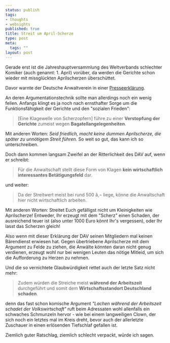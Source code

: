 ```yaml
--- 
status: publish
tags: 
- thoughts
- websights
published: true
title: Streit um April-Scherze
type: post
meta: 
  tags: ""
layout: post
---
```

Gerade erst ist die Jahreshauptversammlung des Weltverbands schlechter Komiker (auch genannt: 1. April) vorüber, da werden die Gerichte schon wieder mit missglückten Aprilscherzen überschüttet.

Davor warnte der Deutsche Anwaltverein in einer <a href="http://www.anwaltverein.de/03/02/2005/16-05.html">Presseerklärung</a>.

An deren Argumentationstechnik sollte man allerdings noch ein wenig feilen. Anfangs klingt es ja noch nach ernsthafter Sorge um die Funktionsfähigkeit der Gerichte und den "sozialen Frieden":

<blockquote>[Eine Klagewelle von Scherzopfern] führe zu einer <strong>Verstopfung der Gerichte</strong> zumeist wegen <strong>Bagatellangelegenheiten</strong>.</blockquote>

Mit anderen Worten: <em>Seid friedlich, macht keine dummen Aprilscherze, die später zu unnötigem Streit führen.</em> So weit so gut, das kann ich so unterschreiben.

Doch dann kommen langsam Zweifel an der Ritterlichkeit des DAV auf, wenn er schreibt:<!--more-->
<blockquote>Für die Anwaltschaft stellt diese Form von Klagen <strong>kein wirtschaftlich interessantes Betätigungsfeld</strong> dar.</blockquote>
und weiter:
<blockquote>Da der Streitwert meist bei rund 500 â‚¬ liege, könne die Anwaltschaft hier nicht wirtschaftlich arbeiten.</blockquote>

Mit anderen Worten: Streitet Euch gefälligst nicht um Kleinigkeiten wie Aprilscherze! Entweder, Ihr erzeugt mit dem "Scherz" einen Schaden, der ausreichend teuer ist (also unter 1000 Euro könnt Ihr's vergessen), oder Ihr lasst das Scherzen gleich!

Also wenn mit dieser Erklärung der DAV seinen Mitgliedern mal keinen Bärendienst erwiesen hat. Gegen übertriebene Aprilscherze mit dem Argument zu Felde zu ziehen, die Anwälte könnten daran nicht genug verdienen, erzeugt wohl nur bei wenigen Leuten das nötige Mitleid, um sich die Aufforderung zu Herzen zu nehmen.

Und die so vernichtete Glaubwürdigkeit rettet auch der letzte Satz nicht mehr:
<blockquote>Zudem würden die Streiche meist <strong>während der Arbeitszeit</strong> durchgeführt und somit dem <strong>Wirtschaftsstandort Deutschland schaden</strong>.</blockquote>
denn das fast schon komische Argument <em>"Lachen während der Arbeitszeit schadet der Volkswirtschaft"</em> ruft beim Adressaten wohl allenfalls ein schwaches Schmunzeln hervor - wie bei einem langweiligen Clown, der sich noch ein letztes mal im Kreis dreht, bevor auch der allerletzte Zuschauer in einen erlösenden Tiefschlaf gefallen ist.

Ziemlich guter Ratschlag, ziemlich schlecht verpackt, würde ich sagen.
